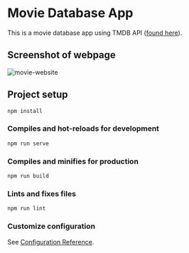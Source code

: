 # Movie Database App

This is a movie database app using TMDB API ([found here](https://www.themoviedb.org/)).

## Screenshot of webpage

![movie-website](https://user-images.githubusercontent.com/62345423/132228731-199c6d88-6f88-402d-93a1-2a2a13df7f5f.png)

## Project setup
```
npm install
```

### Compiles and hot-reloads for development
```
npm run serve
```

### Compiles and minifies for production
```
npm run build
```

### Lints and fixes files
```
npm run lint
```

### Customize configuration
See [Configuration Reference](https://cli.vuejs.org/config/).

